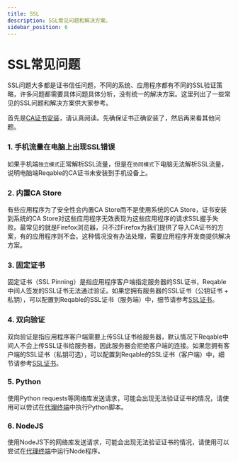 ```yaml
---
title: SSL
description: SSL常见问题和解决方案。
sidebar_position: 6
---
```


# SSL常见问题

SSL问题大多都是证书信任问题，不同的系统、应用程序都有不同的SSL验证策略，许多问题都需要具体问题具体分析，没有统一的解决方案。这里列出了一些常见的SSL问题和解决方案供大家参考。

首先是[CA证书安装](../../getting-started/installation)，请认真阅读。先确保证书正确安装了，然后再来看其他问题。

### 1. 手机流量在电脑上出现SSL错误

如果手机端`独立模式`正常解析SSL流量，但是在`协同模式`下电脑无法解析SSL流量，说明电脑端Reqable的CA证书未安装到手机设备上。

### 2. 内置CA Store

有些应用程序为了安全性会内置CA Store而不是使用系统的CA Store，证书安装到系统的CA Store对这些应用程序无效表现为这些应用程序的请求SSL握手失败。最常见的就是Firefox浏览器，只不过Firefox为我们提供了导入CA证书的方案，有的应用程序则不会。这种情况没有办法处理，需要应用程序开发商提供解决方案。

### 3. 固定证书

固定证书（SSL Pinning）是指应用程序客户端指定服务器的SSL证书，Reqable中间人签发的SSL证书无法通过验证。如果您拥有服务器的SSL证书（公钥证书 + 私钥），可以配置到Reqable的SSL证书（服务端）中，细节请参考[SSL证书](../../capture/ssl#ssl-certificates)。

### 4. 双向验证

双向验证是指应用程序客户端需要上传SSL证书给服务器，默认情况下Reqable中间人不会上传SSL证书给服务器，因此服务器会拒绝客户端的连接。如果您拥有客户端的SSL证书（私钥可选），可以配置到Reqable的SSL证书（客户端）中，细节请参考[SSL证书](../../capture/ssl#ssl-certificates)。

### 5. Python

使用Python requests等网络库发送请求，可能会出现无法验证证书的情况，请使用可以尝试在[代理终端](../../capture/proxy-terminal)中执行Python脚本。

### 6. NodeJS

使用NodeJS下的网络库发送请求，可能会出现无法验证证书的情况，请使用可以尝试在[代理终端](../../capture/proxy-terminal)中运行Node程序。